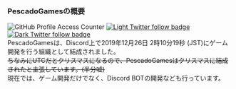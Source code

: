 ### PescadoGamesの概要
![GitHub Profile Access Counter](https://komarev.com/ghpvc/?username=PescadoGames)
[![Light Twitter follow badge](https://img.shields.io/twitter/follow/PescadoGames?style=social#gh-light-mode-only)](https://twitter.com/PescadoGames#gh-light-mode-only)
[![Dark Twitter follow badge](https://img.shields.io/twitter/follow/PescadoGames?style=dark#gh-dark-mode-only)](https://twitter.com/PescadoGames#gh-dark-mode-only)  
PescadoGamesは、Discord上で2019年12月26日 2時10分19秒 (JST)にゲーム開発を行う組織として結成されました。  
~~ちなみにUTCだとクリスマスになるので、PescadoGamesはクリスマスに結成されたと主張しています。(半分嘘)~~  
現在では、ゲーム開発だけでなく、Discord BOTの開発なども行っています。
